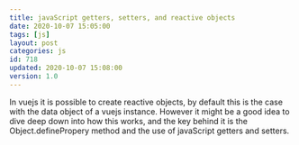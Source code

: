 ```yaml
---
title: javaScript getters, setters, and reactive objects
date: 2020-10-07 15:05:00
tags: [js]
layout: post
categories: js
id: 718
updated: 2020-10-07 15:08:00
version: 1.0
---
```


In vuejs it is possible to create reactive objects, by default this is the case with the data object of a vuejs instance. However it might be a good idea to dive deep down into how this works, and the key behind it is the Object.definePropery method and the use of javaScript getters and setters.

<!-- more -->
